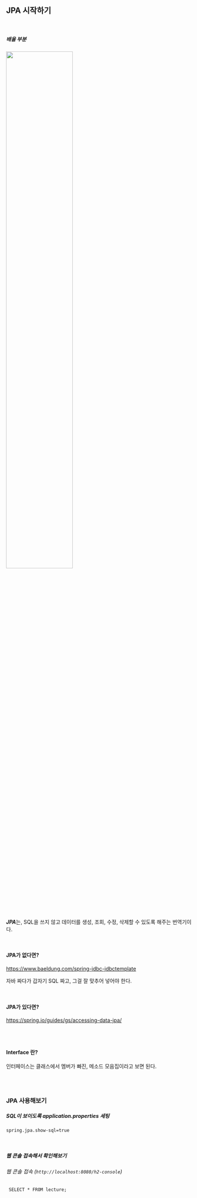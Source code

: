 ## JPA 시작하기

<br>

##### 배울 부분
<img src = https://user-images.githubusercontent.com/74857364/140776142-717cf583-915a-4d7f-8ef3-dee51bc631be.png width="60%">

<br>

***JPA***는, SQL을 쓰지 않고 데이터를 생성, 조회, 수정, 삭제할 수 있도록 해주는 번역기이다.

<br>

#### JPA가 없다면?
https://www.baeldung.com/spring-jdbc-jdbctemplate

자바 짜다가 갑자기 SQL 짜고, 그걸 잘 맞추어 넣어야 한다.

<br>

#### JPA가 있다면?
https://spring.io/guides/gs/accessing-data-jpa/

<br>
<br>

#### Interface 란?
인터페이스는 클래스에서 멤버가 빠진, 메소드 모음집이라고 보면 된다.

<br>
<br>

### JPA 사용해보기

##### SQL이 보이도록 application.properties 세팅
```
spring.jpa.show-sql=true
```

<br>

##### 웹 콘솔 접속해서 확인해보기
###### 웹 콘솔 접속 (`http://localhost:8080/h2-console`)
```
 SELECT * FROM lecture;
```








